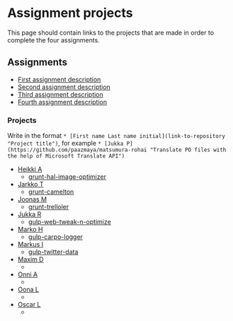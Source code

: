 # Assignment projects

This page should contain links to the projects that are made in order to complete the four assignments.


## Assignments

* [First assignment description](1-command-line.md)
* [Second assignment description](2-module.md)
* [Third assignment description](3-code_coverage.md)
* [Fourth assignment description](4-task-runner.md)

### Projects

Write in the format `* [First name Last name initial](link-to-repository "Project title")`, for example
`* [Jukka P](https://github.com/paazmaya/matsumura-rohai "Translate PO files with the help of Microsoft Translate API")`


* [Heikki A](https://github.com/HeikkiAlanen/hal-image-optimizer "Application to optimize images for web usage")
  * [grunt-hal-image-optimizer](https://github.com/HeikkiAlanen/grunt-hal-image-optimizer)
* [Jarkko T](https://github.com/tuunanen/camelton "Generate and synchronize data skeletons across files")
  * [grunt-camelton](https://github.com/tuunanen/grunt-camelton)
* [Joonas M](https://github.com/merilainen-metropolia/trelloler "Automatically add necessary tasks into Trello")
  * [grunt-trelloler](https://github.com/merilainen-metropolia/grunt-trelloler "Log tasks to trello")
* [Jukka R](https://github.com/jukra/web-tweak-n-optimize "Optimize & tweak your css, js, html and image files")
  * [gulp-web-tweak-n-optimize](http://github.com/jukra/gulp-web-tweak-n-optimize)
* [Marko H](https://github.com/Markoham/carpo-logger "Node.js Advanced Logger")
  * [gulp-carpo-logger](https://github.com/Markoham/gulp-carpo-logger)
* [Markus I](https://github.com/mpiivonen/twitter-data "To get twitter streams and preprocess them")
  * [gulp-twitter-data](https://github.com/mpiivonen/gulp-twitter-data)
* [Maxim D](https://github.com/tariel/trellotracker "Track time spent on your Trello cards")
  * []()
* [Onni A](https://github.com/onnia/Local-upload-folder "Image folder that optimizes them to web gallery ")
  * []()
* [Oona L](https://github.com/Oona/image-manager/tree/feature-first-assignment "Image manager - manage images in your project")
  * []()
* [Oscar L](https://github.com/olemstrom/node-htmlbatchedit "Batch edit HTML files")
  * []()
